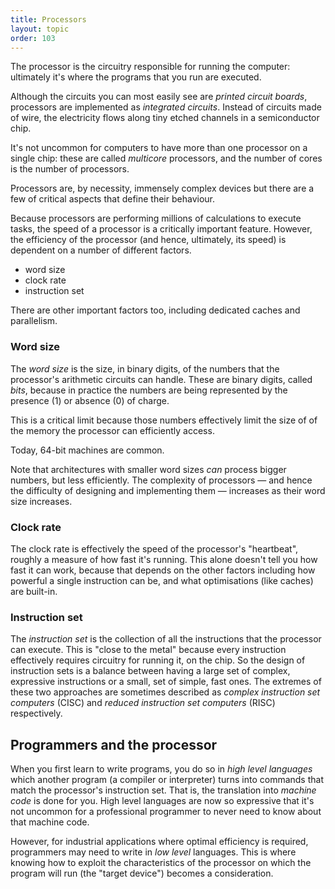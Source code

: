 ```yaml
---
title: Processors
layout: topic
order: 103
---
```


The processor is the circuitry responsible for running the computer: ultimately
it's where the programs that you run are executed.

Although the circuits you can most easily see are _printed circuit boards_,
processors are implemented as _integrated circuits_. Instead of circuits made
of wire, the electricity flows along tiny etched channels in a semiconductor
chip.

It's not uncommon for computers to have more than one processor on a single
chip: these are called _multicore_ processors, and the number of cores is the
number of processors.

Processors are, by necessity, immensely complex devices but there are a few
of critical aspects that define their behaviour.

Because processors are performing millions of calculations to execute tasks, the
speed of a processor is a critically important feature. However, the efficiency
of the processor (and hence, ultimately, its speed) is dependent on a number of
different factors.

* word size
* clock rate
* instruction set

There are other important factors too, including dedicated caches and
parallelism.

### Word size

The _word size_ is the size, in binary digits, of the numbers that the
processor's arithmetic circuits can handle. These are binary digits, called
_bits_, because in practice the numbers are being represented by the presence
(1) or absence (0) of charge.

This is a critical limit because those numbers effectively limit the size of
of the memory the processor can efficiently access.

Today, 64-bit machines are common.

Note that architectures with smaller word sizes _can_ process bigger numbers,
but less efficiently. The complexity of processors — and hence the difficulty
of designing and implementing them — increases as their word size increases.

### Clock rate

The clock rate is effectively the speed of the processor's "heartbeat", roughly
a measure of how fast it's running. This alone doesn't tell you how fast it can
work, because that depends on the other factors including how powerful a
single instruction can be, and what optimisations (like caches) are built-in.

### Instruction set

The _instruction set_ is the collection of all the instructions that the
processor can execute. This is "close to the metal" because every instruction
effectively requires circuitry for running it, on the chip. So the design of
instruction sets is a balance between having a large set of complex,
expressive instructions or a small, set of simple, fast ones. The extremes of
these two approaches are sometimes described as
_complex instruction set computers_ (CISC) and 
_reduced instruction set computers_ (RISC) respectively.


## Programmers and the processor

When you first learn to write programs, you do so in _high level languages_
which another program (a compiler or interpreter) turns into commands that
match the processor's instruction set. That is, the translation into _machine
code_ is done for you. High level languages are now so expressive that it's not
uncommon for a professional programmer to never need to know about that machine
code.

However, for industrial applications where optimal efficiency is required,
programmers may need to write in _low level_ languages. This is where knowing
how to exploit the characteristics of the processor on which the program will
run (the "target device") becomes a consideration.

